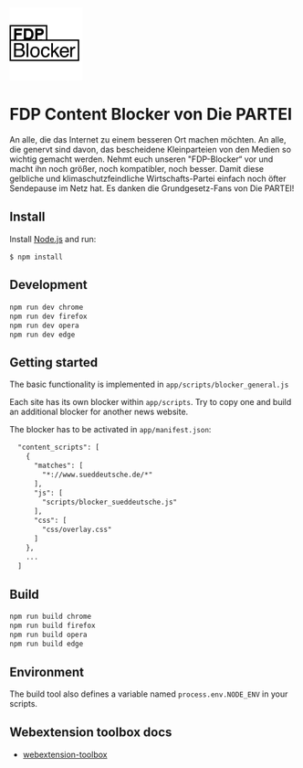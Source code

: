 ![FDP Blocker](app/images/icon-128.png)

# FDP Content Blocker von Die PARTEI

An alle, die das Internet zu einem besseren Ort machen möchten.
An alle, die genervt sind davon, das bescheidene Kleinparteien von den Medien so wichtig gemacht werden.
Nehmt euch unseren "FDP-Blocker“ vor und macht ihn noch größer, noch kompatibler, noch besser.
Damit diese gelbliche und klimaschutzfeindliche Wirtschafts-Partei einfach noch öfter Sendepause im Netz hat.
Es danken die Grundgesetz-Fans von Die PARTEI!

## Install

Install [Node.js](https://nodejs.org/en/) and run:

	$ npm install

## Development

    npm run dev chrome
    npm run dev firefox
    npm run dev opera
    npm run dev edge

## Getting started

The basic functionality is implemented in `app/scripts/blocker_general.js`

Each site has its own blocker within `app/scripts`.
Try to copy one and build an additional blocker for another news website.

The blocker has to be activated in `app/manifest.json`:

      "content_scripts": [
        {
          "matches": [
            "*://www.sueddeutsche.de/*"
          ],
          "js": [
            "scripts/blocker_sueddeutsche.js"
          ],
          "css": [
            "css/overlay.css"
          ]
        },
        ...
      ]

## Build

    npm run build chrome
    npm run build firefox
    npm run build opera
    npm run build edge

## Environment

The build tool also defines a variable named `process.env.NODE_ENV` in your scripts. 

## Webextension toolbox docs

* [webextension-toolbox](https://github.com/HaNdTriX/webextension-toolbox)
